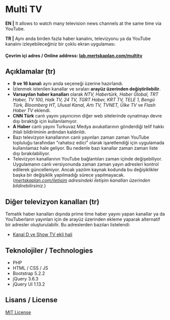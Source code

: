 
# Multi TV

**EN |** It allows to watch many television news channels at the same time via YouTube.

**TR |** Aynı anda birden fazla haber kanalını, televizyonu ya da YouTube kanalını izleyebileceğiniz bir çoklu ekran uygulaması.

#### Çevrim içi adres / Online address: [lab.mertskaplan.com/multitv](https://lab.mertskaplan.com/multitv "https://lab.mertskaplan.com/multitv")

## Açıklamalar (tr)
 - **9 ve 16 kanal**ı aynı anda seçeneği üzerine hazırlandı.
 - İzlenmek istenilen kanallar ve sıraları **arayüz üzerinden değiştirilebilir**.
 - **Varsayılan haber kanalları** olarak *NTV, Habertürk, Haber Global, TRT Haber, TV 100, Halk TV, 24 TV, TGRT Haber, KRT TV, TELE 1, Bengü Türk, Bloomberg HT, Ulusal Kanal, Artı TV, TVNET, Ülke TV* ve *Flash Haber TV* eklendi.
 - **CNN Türk** canlı yayını yayıncının diğer web sitelerinde oynatmayı devre dışı bıraktığı için kullanılamıyor.
 - **A Haber** canlı yayını Turkuvaz Medya avukatlarının gönderdiği telif hakkı ihlali bildiriminin ardından kaldırıldı.
 - Bazı televizyon kanallarının canlı yayınları zaman zaman YouTube topluluğu tarafından "rahatsız edici" olarak işaretlendiği için uygulamada kullanılamaz hale geliyor. Bu nedenle bazı kanallar zaman zaman liste dışı bırakılabiliyor.
 - Televizyon kanallarının YouTube bağlantıları zaman içinde değişebiliyor. Uygulamanın canlı versiyonunda zaman zaman yayın adresleri kontrol edilerek güncelleniyor. Ancak yazılım kaynak kodunda bu değişiklikler başka bir değişiklik yapılmadığı sürece yapılmayacak. (*[mertskaplan.com/iletisim](https://mertskaplan.com/iletisim) adresindeki iletişim kanalları üzerinden bildirebilirsiniz.*)

## Diğer televizyon kanalları (tr)

Tematik haber kanalları dışında prime time haber yayını yapan kanallar ya da YouTuberların yayınları için de arayüz üzerinden ekleme yaparak alternatif bir adresler oluşturulabilir. Bu adreslerden bazıları listelendi:

 - [Kanal D ve Show TV ekli hali](https://lab.mertskaplan.com/multitv/?autoplay=off&autoplay=on&channel=16&cn%5B%5D=Kanal+D&cs%5B%5D=ubWBmjt4x7U&cn%5B%5D=Show+TV&cs%5B%5D=eVVlKAUlSNQ&cn%5B%5D=NTV&cs%5B%5D=XEJM4Hcgd3M&cn%5B%5D=Habert%C3%BCrk&cs%5B%5D=SqHIO2zhxbA&cn%5B%5D=Haber+Global&cs%5B%5D=UVPejgEw21c&cn%5B%5D=TRT+Haber&cs%5B%5D=Rc5qrxlJZzc&cn%5B%5D=TV+100&cs%5B%5D=sd94keSra6A&cn%5B%5D=Halk+TV&cs%5B%5D=L0aI7O5KrVU&cn%5B%5D=24+TV&cs%5B%5D=V5mBTSql74Q&cn%5B%5D=TGRT+Haber&cs%5B%5D=8YPC2IV7ve0&cn%5B%5D=KRT+TV&cs%5B%5D=3QDiWPZ2D_k&cn%5B%5D=TELE+1&cs%5B%5D=mRK3wXGdsLk&cn%5B%5D=Bloomberg+HT&cs%5B%5D=hHSmBJk6w0c&cn%5B%5D=Ulusal+Kanal&cs%5B%5D=SdCJquYL-CQ&cn%5B%5D=Art%C4%B1+TV&cs%5B%5D=xpoetRCJKqY&cn%5B%5D=TVNET&cs%5B%5D=SR396EBvGUk)

## Teknolojiler / Technologies

 - PHP
 - HTML / CSS / JS
 - Bootstrap 5.2.2
 - jQuery 3.6.3
 - jQuery UI 1.13.2

## Lisans / License
[MIT License](https://github.com/mertskaplan/multitv/blob/main/LICENSE)
